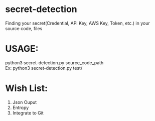 # secret-detection
Finding your secret(Credential, API Key, AWS Key, Token, etc.)  in your source code, files

# USAGE:  
python3 secret-detection.py source_code_path  
Ex: python3 secret-detection.py test/  

# Wish List:  
1. Json Ouput  
2. Entropy  
3. Integrate to Git  
